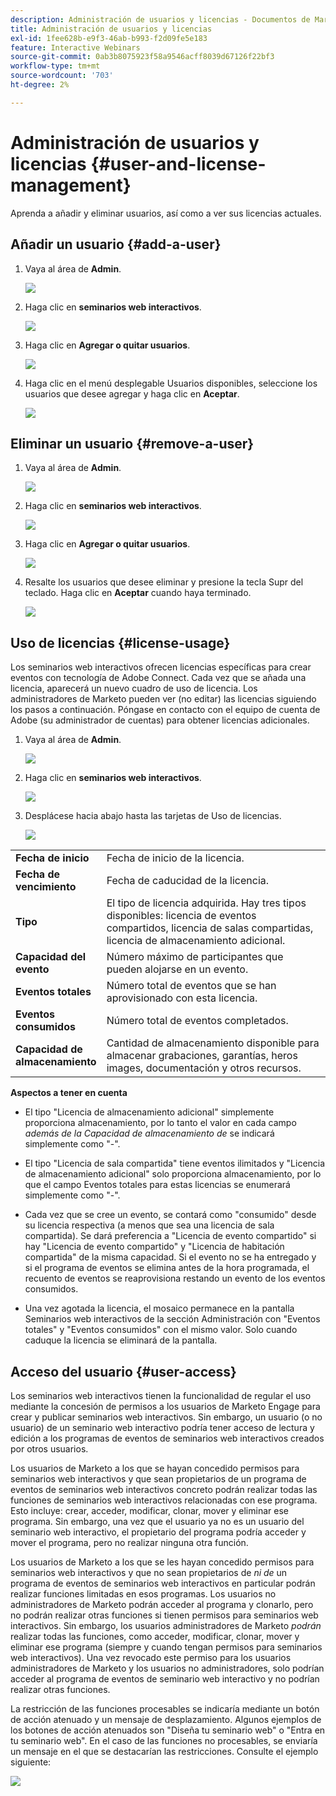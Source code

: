 ```yaml
---
description: Administración de usuarios y licencias - Documentos de Marketo - Documentación del producto
title: Administración de usuarios y licencias
exl-id: 1fee628b-e9f3-46ab-b993-f2d09fe5e183
feature: Interactive Webinars
source-git-commit: 0ab3b8075923f58a9546acff8039d67126f22bf3
workflow-type: tm+mt
source-wordcount: '703'
ht-degree: 2%

---
```


# Administración de usuarios y licencias {#user-and-license-management}

Aprenda a añadir y eliminar usuarios, así como a ver sus licencias actuales.

## Añadir un usuario {#add-a-user}

1. Vaya al área de **Admin**.

   ![](assets/user-and-license-management-1.png)

1. Haga clic en **seminarios web interactivos**.

   ![](assets/user-and-license-management-2.png)

1. Haga clic en **Agregar o quitar usuarios**.

   ![](assets/user-and-license-management-3.png)

1. Haga clic en el menú desplegable Usuarios disponibles, seleccione los usuarios que desee agregar y haga clic en **Aceptar**.

   ![](assets/user-and-license-management-4.png)

## Eliminar un usuario {#remove-a-user}

1. Vaya al área de **Admin**.

   ![](assets/user-and-license-management-5.png)

1. Haga clic en **seminarios web interactivos**.

   ![](assets/user-and-license-management-6.png)

1. Haga clic en **Agregar o quitar usuarios**.

   ![](assets/user-and-license-management-7.png)

1. Resalte los usuarios que desee eliminar y presione la tecla Supr del teclado. Haga clic en **Aceptar** cuando haya terminado.

   ![](assets/user-and-license-management-8.png)

## Uso de licencias {#license-usage}

Los seminarios web interactivos ofrecen licencias específicas para crear eventos con tecnología de Adobe Connect. Cada vez que se añada una licencia, aparecerá un nuevo cuadro de uso de licencia. Los administradores de Marketo pueden ver (no editar) las licencias siguiendo los pasos a continuación. Póngase en contacto con el equipo de cuenta de Adobe (su administrador de cuentas) para obtener licencias adicionales.

1. Vaya al área de **Admin**.

   ![](assets/user-and-license-management-9.png)

1. Haga clic en **seminarios web interactivos**.

   ![](assets/user-and-license-management-10.png)

1. Desplácese hacia abajo hasta las tarjetas de Uso de licencias.

   ![](assets/user-and-license-management-11.png)

<table> 
  <tr>
   <td width="20%"><b>Fecha de inicio</b></td>
   <td width="80%">Fecha de inicio de la licencia.</td>
  </tr>
  <tr> 
   <td width="20%"><b>Fecha de vencimiento</b></td>
   <td width="80%">Fecha de caducidad de la licencia.</td>
  </tr>
  <tr> 
   <td width="20%"><b>Tipo</b></td>
   <td width="80%">El tipo de licencia adquirida. Hay tres tipos disponibles: licencia de eventos compartidos, licencia de salas compartidas, licencia de almacenamiento adicional.</td>
  </tr>
  <tr> 
   <td width="20%"><b>Capacidad del evento</b></td>
   <td width="80%">Número máximo de participantes que pueden alojarse en un evento.</td>
  </tr>
  <tr> 
   <td width="20%"><b>Eventos totales</b></td>
   <td width="80%">Número total de eventos que se han aprovisionado con esta licencia.</td>
  </tr>
  <tr> 
   <td width="20%"><b>Eventos consumidos</b></td>
   <td width="80%">Número total de eventos completados.</td>
  </tr>
  <tr> 
   <td width="20%"><b>Capacidad de almacenamiento</b></td>
   <td width="80%">Cantidad de almacenamiento disponible para almacenar grabaciones, garantías, heros images, documentación y otros recursos.</td>
  </tr>
  </tbody>
</table>

**Aspectos a tener en cuenta**

* El tipo &quot;Licencia de almacenamiento adicional&quot; simplemente proporciona almacenamiento, por lo tanto el valor en cada campo _además de la Capacidad de almacenamiento de_ se indicará simplemente como &quot;-&quot;.

* El tipo &quot;Licencia de sala compartida&quot; tiene eventos ilimitados y &quot;Licencia de almacenamiento adicional&quot; solo proporciona almacenamiento, por lo que el campo Eventos totales para estas licencias se enumerará simplemente como &quot;-&quot;.

* Cada vez que se cree un evento, se contará como &quot;consumido&quot; desde su licencia respectiva (a menos que sea una licencia de sala compartida). Se dará preferencia a &quot;Licencia de evento compartido&quot; si hay &quot;Licencia de evento compartido&quot; y &quot;Licencia de habitación compartida&quot; de la misma capacidad. Si el evento no se ha entregado y si el programa de eventos se elimina antes de la hora programada, el recuento de eventos se reaprovisiona restando un evento de los eventos consumidos.

* Una vez agotada la licencia, el mosaico permanece en la pantalla Seminarios web interactivos de la sección Administración con &quot;Eventos totales&quot; y &quot;Eventos consumidos&quot; con el mismo valor. Solo cuando caduque la licencia se eliminará de la pantalla.

## Acceso del usuario {#user-access}

Los seminarios web interactivos tienen la funcionalidad de regular el uso mediante la concesión de permisos a los usuarios de Marketo Engage para crear y publicar seminarios web interactivos. Sin embargo, un usuario (o no usuario) de un seminario web interactivo podría tener acceso de lectura y edición a los programas de eventos de seminarios web interactivos creados por otros usuarios.

Los usuarios de Marketo a los que se hayan concedido permisos para seminarios web interactivos y que sean propietarios de un programa de eventos de seminarios web interactivos concreto podrán realizar todas las funciones de seminarios web interactivos relacionadas con ese programa. Esto incluye: crear, acceder, modificar, clonar, mover y eliminar ese programa. Sin embargo, una vez que el usuario ya no es un usuario del seminario web interactivo, el propietario del programa podría acceder y mover el programa, pero no realizar ninguna otra función.

Los usuarios de Marketo a los que se les hayan concedido permisos para seminarios web interactivos y que no sean propietarios de _ni de_ un programa de eventos de seminarios web interactivos en particular podrán realizar funciones limitadas en esos programas. Los usuarios no administradores de Marketo podrán acceder al programa y clonarlo, pero no podrán realizar otras funciones si tienen permisos para seminarios web interactivos. Sin embargo, los usuarios administradores de Marketo _podrán_ realizar todas las funciones, como acceder, modificar, clonar, mover y eliminar ese programa (siempre y cuando tengan permisos para seminarios web interactivos). Una vez revocado este permiso para los usuarios administradores de Marketo y los usuarios no administradores, solo podrían acceder al programa de eventos de seminario web interactivo y no podrían realizar otras funciones.

La restricción de las funciones procesables se indicaría mediante un botón de acción atenuado y un mensaje de desplazamiento. Algunos ejemplos de los botones de acción atenuados son &quot;Diseña tu seminario web&quot; o &quot;Entra en tu seminario web&quot;. En el caso de las funciones no procesables, se enviaría un mensaje en el que se destacarían las restricciones. Consulte el ejemplo siguiente:

![](assets/user-and-license-management-12.png)
